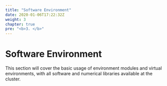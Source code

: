 ```yaml
---
title: "Software Environment"
date: 2020-01-06T17:22:32Z
weight: 3
chapter: true
pre: "<b>3. </b>"
---
```


# Software Environment

This section will cover the basic usage of environment modules and virtual environments, with all software and numerical libraries available at the cluster.